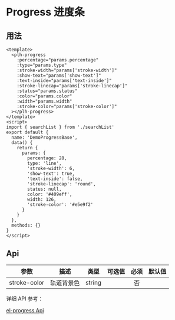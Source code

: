 # Progress 进度条

## 用法

<progress-base></progress-base>

```vue
<template>
  <plh-progress
    :percentage="params.percentage"
    :type="params.type"
    :stroke-width="params['stroke-width']"
    :show-text="params['show-text']"
    :text-inside="params['text-inside']"
    :stroke-linecap="params['stroke-linecap']"
    :status="params.status"
    :color="params.color"
    :width="params.width"
    :stroke-color="params['stroke-color']"
  ></plh-progress>
</template>
<script>
import { searchList } from './searchList'
export default {
  name: 'DemoProgressBase',
  data() {
    return {
      params: {
        percentage: 28,
        type: 'line',
        'stroke-width': 6,
        'show-text': true,
        'text-inside': false,
        'stroke-linecap': 'round',
        status: null,
        color: '#409eff',
        width: 126,
        'stroke-color': '#e5e9f2'
      }
    }
  },
  methods: {}
}
</script>
```

## Api

| 参数         |    描述    |  类型  | 可选值 | 必须 | 默认值 |
| ------------ | :--------: | :----: | :----: | :--: | ------ |
| stroke-color | 轨道背景色 | string |        |  否  |        |

详细 API 参考：

[el-progress Api](https://element.eleme.cn/#/zh-CN/component/progress#attributes)
